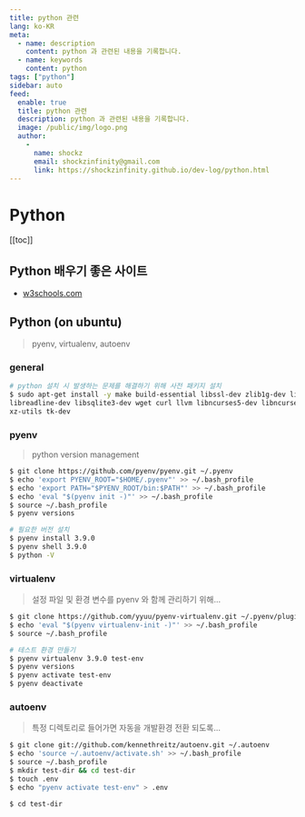 ```yaml
---
title: python 관련
lang: ko-KR
meta:
  - name: description
    content: python 과 관련된 내용을 기록합니다.
  - name: keywords
    content: python
tags: ["python"]
sidebar: auto
feed:
  enable: true
  title: python 관련
  description: python 과 관련된 내용을 기록합니다.
  image: /public/img/logo.png
  author:
    -
      name: shockz
      email: shockzinfinity@gmail.com
      link: https://shockzinfinity.github.io/dev-log/python.html
---
```


# Python

<TagLinks />

[[toc]]

## Python 배우기 좋은 사이트

- [w3schools.com](https://www.w3schools.com/python/)

## Python (on ubuntu)
> pyenv, virtualenv, autoenv

### general

```bash
# python 설치 시 발생하는 문제를 해결하기 위해 사전 패키지 설치
$ sudo apt-get install -y make build-essential libssl-dev zlib1g-dev libbz2-dev \
libreadline-dev libsqlite3-dev wget curl llvm libncurses5-dev libncursesw5-dev \
xz-utils tk-dev
```

### pyenv
> python version management

```bash
$ git clone https://github.com/pyenv/pyenv.git ~/.pyenv
$ echo 'export PYENV_ROOT="$HOME/.pyenv"' >> ~/.bash_profile
$ echo 'export PATH="$PYENV_ROOT/bin:$PATH"' >> ~/.bash_profile
$ echo 'eval "$(pyenv init -)"' >> ~/.bash_profile
$ source ~/.bash_profile
$ pyenv versions

# 필요한 버전 설치
$ pyenv install 3.9.0
$ pyenv shell 3.9.0
$ python -V
```

### virtualenv
> 설정 파일 및 환경 변수를 pyenv 와 함께 관리하기 위해...

```bash
$ git clone https://github.com/yyuu/pyenv-virtualenv.git ~/.pyenv/plugins/pyenv-virtualenv
$ echo 'eval "$(pyenv virtualenv-init -)"' >> ~/.bash_profile
$ source ~/.bash_profile

# 테스트 환경 만들기
$ pyenv virtualenv 3.9.0 test-env
$ pyenv versions
$ pyenv activate test-env
$ pyenv deactivate
```

### autoenv
> 특정 디렉토리로 들어가면 자동을 개발환경 전환 되도록...

```bash
$ git clone git://github.com/kennethreitz/autoenv.git ~/.autoenv
$ echo 'source ~/.autoenv/activate.sh' >> ~/.bash_profile
$ source ~/.bash_profile
$ mkdir test-dir && cd test-dir
$ touch .env
$ echo "pyenv activate test-env" > .env

$ cd test-dir
```
